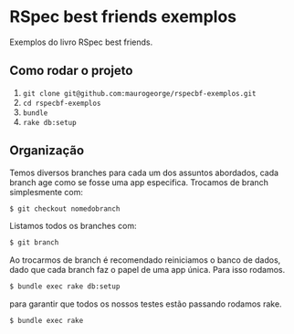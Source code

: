 # RSpec best friends exemplos

Exemplos do livro RSpec best friends.

## Como rodar o projeto

1. `git clone git@github.com:maurogeorge/rspecbf-exemplos.git`
2. `cd rspecbf-exemplos`
3. `bundle`
4. `rake db:setup`

## Organização

Temos diversos branches para cada um dos assuntos abordados, cada branch age como se fosse uma app especifica. Trocamos de branch simplesmente com:

```bash
$ git checkout nomedobranch
```

Listamos todos os branches com:

```bash
$ git branch
```

Ao trocarmos de branch é recomendado reiniciamos o banco de dados, dado que cada branch faz o papel de uma app única. Para isso rodamos.

```bash
$ bundle exec rake db:setup
```

para garantir que todos os nossos testes estão passando rodamos rake.

```bash
$ bundle exec rake
```
